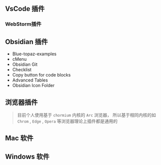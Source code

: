 ## VsCode 插件

### WebStorm插件

## Obsidian 插件
- Blue-topaz-examples
- cMenu
- Obsidian Git
- Checklist
- Copy button for code blocks
- Advanced Tables
- Obsidian Icon Folder

## 浏览器插件
> 目前个人使用基于 `chormium` 内核的 `Arc` 浏览器， 所以基于相同内核的如 `Chrom` , `Edge` , `Opera` 等浏览器理论上插件都是通用的


## Mac 软件

## Windows 软件
